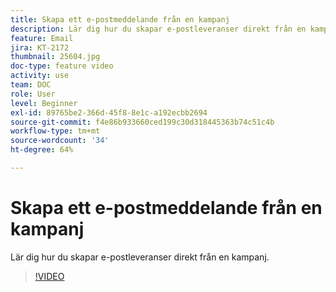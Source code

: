 ```yaml
---
title: Skapa ett e-postmeddelande från en kampanj
description: Lär dig hur du skapar e-postleveranser direkt från en kampanj.
feature: Email
jira: KT-2172
thumbnail: 25604.jpg
doc-type: feature video
activity: use
team: DOC
role: User
level: Beginner
exl-id: 89765be2-366d-45f8-8e1c-a192ecbb2694
source-git-commit: f4e86b933660ced199c30d318445363b74c51c4b
workflow-type: tm+mt
source-wordcount: '34'
ht-degree: 64%

---
```


# Skapa ett e-postmeddelande från en kampanj

Lär dig hur du skapar e-postleveranser direkt från en kampanj.

>[!VIDEO](https://video.tv.adobe.com/v/25604?quality=12&learn=on)
